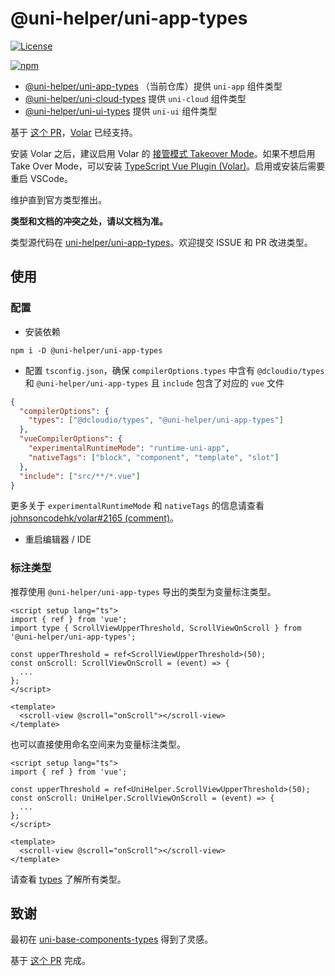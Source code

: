 # @uni-helper/uni-app-types

[![License](https://img.shields.io/github/license/uni-helper/uni-app-types)](https://github.com/uni-helper/uni-app-types/blob/main/LICENSE)

[![npm](https://img.shields.io/npm/v/@uni-helper/uni-app-types)](https://www.npmjs.com/package/@uni-helper/uni-app-types)

- [@uni-helper/uni-app-types](https://github.com/uni-helper/uni-app-types) （当前仓库）提供 `uni-app` 组件类型
- [@uni-helper/uni-cloud-types](https://github.com/uni-helper/uni-cloud-types) 提供 `uni-cloud` 组件类型
- [@uni-helper/uni-ui-types](https://github.com/uni-helper/uni-ui-types) 提供 `uni-ui` 组件类型

基于 [这个 PR](https://github.com/vuejs/core/pull/3399)，[Volar](https://github.com/johnsoncodehk/volar) 已经支持。

安装 Volar 之后，建议启用 Volar 的 [接管模式 Takeover Mode](https://cn.vuejs.org/guide/typescript/overview.html#volar-takeover-mode)。如果不想启用 Take Over Mode，可以安装 [TypeScript Vue Plugin (Volar)](https://marketplace.visualstudio.com/items?itemName=Vue.vscode-typescript-vue-plugin)。启用或安装后需要重启 VSCode。

维护直到官方类型推出。

**类型和文档的冲突之处，请以文档为准。**

类型源代码在 [uni-helper/uni-app-types](https://github.com/uni-helper/uni-app-types)。欢迎提交 ISSUE 和 PR 改进类型。

## 使用

### 配置

- 安装依赖

```shell
npm i -D @uni-helper/uni-app-types
```

- 配置 `tsconfig.json`，确保 `compilerOptions.types` 中含有 `@dcloudio/types` 和 `@uni-helper/uni-app-types` 且 `include` 包含了对应的 `vue` 文件

```json
{
  "compilerOptions": {
    "types": ["@dcloudio/types", "@uni-helper/uni-app-types"]
  },
  "vueCompilerOptions": {
    "experimentalRuntimeMode": "runtime-uni-app",
    "nativeTags": ["block", "component", "template", "slot"]
  },
  "include": ["src/**/*.vue"]
}
```

更多关于 `experimentalRuntimeMode` 和 `nativeTags` 的信息请查看 [johnsoncodehk/volar#2165 (comment)](https://github.com/johnsoncodehk/volar/issues/2165#issuecomment-1334803492)。

- 重启编辑器 / IDE

### 标注类型

推荐使用 `@uni-helper/uni-app-types` 导出的类型为变量标注类型。

```vue
<script setup lang="ts">
import { ref } from 'vue';
import type { ScrollViewUpperThreshold, ScrollViewOnScroll } from '@uni-helper/uni-app-types';

const upperThreshold = ref<ScrollViewUpperThreshold>(50);
const onScroll: ScrollViewOnScroll = (event) => {
  ...
};
</script>

<template>
  <scroll-view @scroll="onScroll"></scroll-view>
</template>
```

也可以直接使用命名空间来为变量标注类型。

```vue
<script setup lang="ts">
import { ref } from 'vue';

const upperThreshold = ref<UniHelper.ScrollViewUpperThreshold>(50);
const onScroll: UniHelper.ScrollViewOnScroll = (event) => {
  ...
};
</script>

<template>
  <scroll-view @scroll="onScroll"></scroll-view>
</template>
```

请查看 [types](./types) 了解所有类型。

## 致谢

最初在 [uni-base-components-types](https://github.com/satrong/uni-base-components-types) 得到了灵感。

基于 [这个 PR](https://github.com/satrong/uni-base-components-types/pull/5) 完成。
